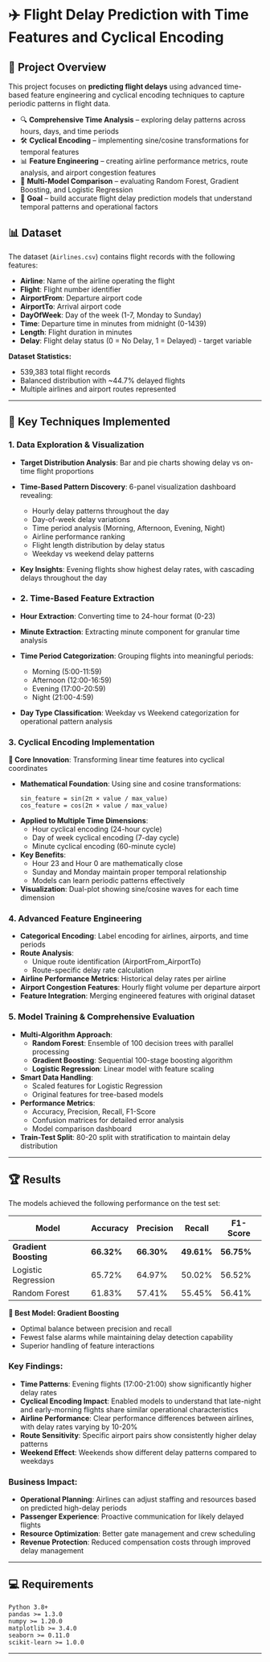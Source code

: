 # ✈️ Flight Delay Prediction with Time Features and Cyclical Encoding

## 📌 Project Overview
This project focuses on **predicting flight delays** using advanced time-based feature engineering and cyclical encoding techniques to capture periodic patterns in flight data.

- 🔍 **Comprehensive Time Analysis** – exploring delay patterns across hours, days, and time periods
- 🛠 **Cyclical Encoding** – implementing sine/cosine transformations for temporal features
- 📊 **Feature Engineering** – creating airline performance metrics, route analysis, and airport congestion features
- 🤖 **Multi-Model Comparison** – evaluating Random Forest, Gradient Boosting, and Logistic Regression
- 🎯 **Goal** – build accurate flight delay prediction models that understand temporal patterns and operational factors

## 📊 Dataset

The dataset (`Airlines.csv`) contains flight records with the following features:

- **Airline**: Name of the airline operating the flight
- **Flight**: Flight number identifier
- **AirportFrom**: Departure airport code
- **AirportTo**: Arrival airport code  
- **DayOfWeek**: Day of the week (1-7, Monday to Sunday)
- **Time**: Departure time in minutes from midnight (0-1439)
- **Length**: Flight duration in minutes
- **Delay**: Flight delay status (0 = No Delay, 1 = Delayed) - target variable

**Dataset Statistics:**
- 539,383 total flight records
- Balanced distribution with ~44.7% delayed flights
- Multiple airlines and airport routes represented

---

## 🔧 Key Techniques Implemented

### 1. Data Exploration & Visualization

- **Target Distribution Analysis**: Bar and pie charts showing delay vs on-time flight proportions
- **Time-Based Pattern Discovery**: 6-panel visualization dashboard revealing:
  - Hourly delay patterns throughout the day
  - Day-of-week delay variations  
  - Time period analysis (Morning, Afternoon, Evening, Night)
  - Airline performance ranking
  - Flight length distribution by delay status
  - Weekday vs weekend delay patterns
- **Key Insights**: Evening flights show highest delay rates, with cascading delays throughout the day

- ### 2. Time-Based Feature Extraction

- **Hour Extraction**: Converting time to 24-hour format (0-23)
- **Minute Extraction**: Extracting minute component for granular time analysis
- **Time Period Categorization**: Grouping flights into meaningful periods:
  - Morning (5:00-11:59)
  - Afternoon (12:00-16:59) 
  - Evening (17:00-20:59)
  - Night (21:00-4:59)
- **Day Type Classification**: Weekday vs Weekend categorization for operational pattern analysis

### 3. Cyclical Encoding Implementation

**🌟 Core Innovation**: Transforming linear time features into cyclical coordinates

- **Mathematical Foundation**: Using sine and cosine transformations:
  ```
  sin_feature = sin(2π × value / max_value)
  cos_feature = cos(2π × value / max_value)
  ```
- **Applied to Multiple Time Dimensions**:
  - Hour cyclical encoding (24-hour cycle)
  - Day of week cyclical encoding (7-day cycle)
  - Minute cyclical encoding (60-minute cycle)
- **Key Benefits**:
  - Hour 23 and Hour 0 are mathematically close
  - Sunday and Monday maintain proper temporal relationship
  - Models can learn periodic patterns effectively
- **Visualization**: Dual-plot showing sine/cosine waves for each time dimension

### 4. Advanced Feature Engineering

- **Categorical Encoding**: Label encoding for airlines, airports, and time periods
- **Route Analysis**: 
  - Unique route identification (AirportFrom_AirportTo)
  - Route-specific delay rate calculation
- **Airline Performance Metrics**: Historical delay rates per airline
- **Airport Congestion Features**: Hourly flight volume per departure airport
- **Feature Integration**: Merging engineered features with original dataset

### 5. Model Training & Comprehensive Evaluation

- **Multi-Algorithm Approach**:
  - **Random Forest**: Ensemble of 100 decision trees with parallel processing
  - **Gradient Boosting**: Sequential 100-stage boosting algorithm
  - **Logistic Regression**: Linear model with feature scaling
- **Smart Data Handling**: 
  - Scaled features for Logistic Regression
  - Original features for tree-based models
- **Performance Metrics**:
  - Accuracy, Precision, Recall, F1-Score
  - Confusion matrices for detailed error analysis
  - Model comparison dashboard
- **Train-Test Split**: 80-20 split with stratification to maintain delay distribution

---

## 🏆 Results

The models achieved the following performance on the test set:

| Model | Accuracy | Precision | Recall | F1-Score |
|-------|----------|-----------|---------|----------|
| **Gradient Boosting** | **66.32%** | **66.30%** | **49.61%** | **56.75%** |
| Logistic Regression | 65.72% | 64.97% | 50.02% | 56.52% |
| Random Forest | 61.83% | 57.41% | 55.45% | 56.41% |


**🥇 Best Model: Gradient Boosting**
- Optimal balance between precision and recall
- Fewest false alarms while maintaining delay detection capability
- Superior handling of feature interactions

### Key Findings:

- **Time Patterns**: Evening flights (17:00-21:00) show significantly higher delay rates
- **Cyclical Encoding Impact**: Enabled models to understand that late-night and early-morning flights share similar operational characteristics
- **Airline Performance**: Clear performance differences between airlines, with delay rates varying by 10-20%
- **Route Sensitivity**: Specific airport pairs show consistently higher delay patterns
- **Weekend Effect**: Weekends show different delay patterns compared to weekdays


### Business Impact:
- **Operational Planning**: Airlines can adjust staffing and resources based on predicted high-delay periods
- **Passenger Experience**: Proactive communication for likely delayed flights
- **Resource Optimization**: Better gate management and crew scheduling
- **Revenue Protection**: Reduced compensation costs through improved delay management

---

## 💻 Requirements

```
Python 3.8+
pandas >= 1.3.0
numpy >= 1.20.0
matplotlib >= 3.4.0
seaborn >= 0.11.0
scikit-learn >= 1.0.0
```

---


